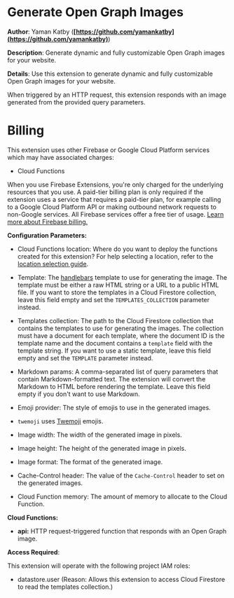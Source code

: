 # Generate Open Graph Images

**Author**: Yaman Katby (**[https://github.com/yamankatby](https://github.com/yamankatby)**)

**Description**: Generate dynamic and fully customizable Open Graph images for your website.

**Details**: Use this extension to generate dynamic and fully customizable Open Graph images for your website.

When triggered by an HTTP request, this extension responds with an image generated from the provided query parameters.

# Billing

This extension uses other Firebase or Google Cloud Platform services which may have associated charges:

- Cloud Functions

When you use Firebase Extensions, you're only charged for the underlying resources that you use. A paid-tier billing plan is only required if the extension uses a service that requires a paid-tier plan, for example calling to a Google Cloud Platform API or making outbound network requests to non-Google services. All Firebase services offer a free tier of usage. [Learn more about Firebase billing.](https://firebase.google.com/pricing)

**Configuration Parameters:**

- Cloud Functions location: Where do you want to deploy the functions created for this extension? For help selecting a location, refer to the [location selection guide](https://firebase.google.com/docs/functions/locations).

- Template: The [handlebars](https://handlebarsjs.com/) template to use for generating the image. The template must be either a raw HTML string or a URL to a public HTML file.
  If you want to store the templates in a Cloud Firestore collection, leave this field empty and set the `TEMPLATES_COLLECTION` parameter instead.

- Templates collection: The path to the Cloud Firestore collection that contains the templates to use for generating the images. The collection must have a document for each template, where the document ID is the template name and the document contains a `template` field with the template string.
  If you want to use a static template, leave this field empty and set the `TEMPLATE` parameter instead.

- Markdown params: A comma-separated list of query parameters that contain Markdown-formatted text. The extension will convert the Markdown to HTML before rendering the template.
  Leave this field empty if you don't want to use Markdown.

- Emoji provider: The style of emojis to use in the generated images.

* `twemoji` uses [Twemoji](https://twemoji.twitter.com/) emojis.

- Image width: The width of the generated image in pixels.

- Image height: The height of the generated image in pixels.

- Image format: The format of the generated image.

- Cache-Control header: The value of the `Cache-Control` header to set on the generated images.

- Cloud Function memory: The amount of memory to allocate to the Cloud Function.

**Cloud Functions:**

- **api:** HTTP request-triggered function that responds with an Open Graph image.

**Access Required**:

This extension will operate with the following project IAM roles:

- datastore.user (Reason: Allows this extension to access Cloud Firestore to read the templates collection.)
